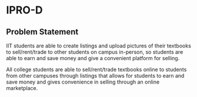 # IPRO-D
## Problem Statement
IIT students are able to create listings and upload pictures of their textbooks to sell/rent/trade to other students on campus in-person, so  students are able to earn and save money and give a convenient platform for selling. 

All college students are able to sell/rent/trade textbooks online to students from other campuses through listings that allows for students to earn and save money and gives convenience in selling through an online marketplace. 

